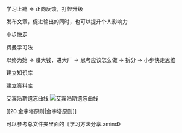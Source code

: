 学习上瘾  => 正向反馈，打怪升级

发布文章，促进输出的同时，也可以提升个人影响力

小步快走

费曼学习法

以终为始  => 赚大钱，进大厂 => 思考应该怎么做 => 拆分 => 小步快走思维

建立知识库

建立资料库

艾宾浩斯遗忘曲线
![艾宾浩斯遗忘曲线](https://cdn.jsdelivr.net/gh/Vixcity/FigureBed/img/202201162120247.jpg)

[[20.金字塔原则|金字塔原则]]

可以参考总文件夹里面的《学习方法分享.xmind》
